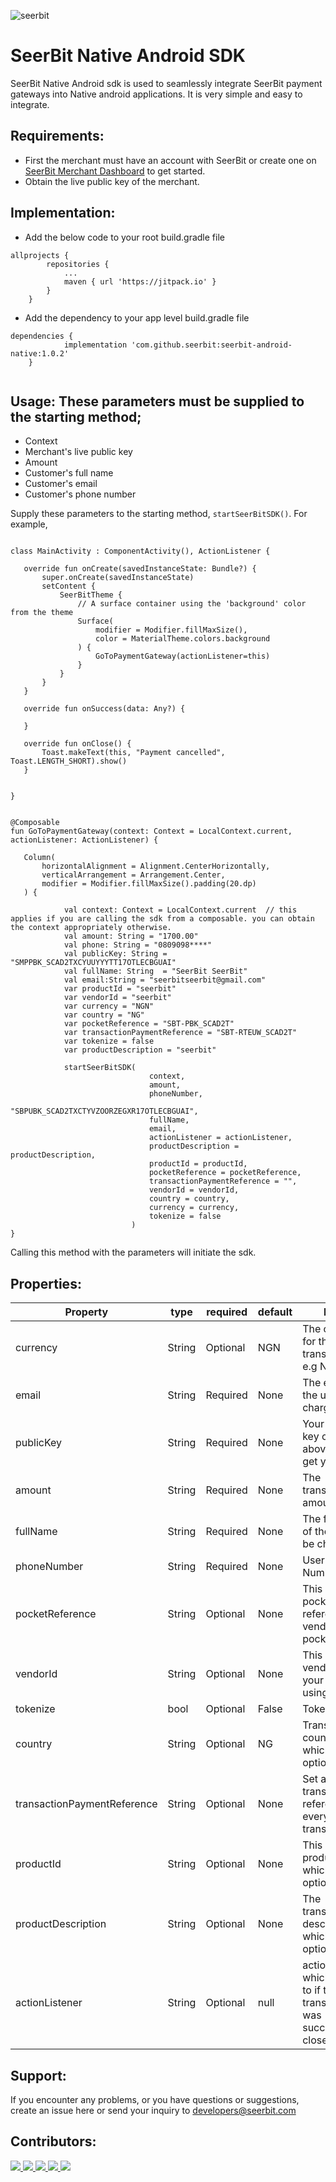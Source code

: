![seerbit](https://user-images.githubusercontent.com/74198009/230321289-beb6c9ec-6d29-4d79-84cb-abb0606a23ab.png)


                                                      


 # SeerBit Native Android SDK
 
SeerBit Native Android sdk is used to seamlessly integrate SeerBit payment gateways into Native android applications. It is very simple and easy to integrate.

## Requirements:

- First the merchant must have an account with SeerBit or create one on [SeerBit Merchant Dashboard](https://www.dashboard.seerbitapi.com/#/auth/login) to get started.
- Obtain the live public key of the merchant.

## Implementation:

- Add the below code to your root build.gradle file

```
allprojects {
		repositories {
			...
			maven { url 'https://jitpack.io' }
		}
	}  
```

- Add the dependency to your app level build.gradle file

```
dependencies {
	        implementation 'com.github.seerbit:seerbit-android-native:1.0.2'
	}
  
 ```
 
 ## Usage: These parameters must be supplied to the starting method;
 
 - Context
 - Merchant's live public key
 - Amount
 - Customer's full name
 - Customer's email
 - Customer's phone number
 
 Supply these parameters to the starting method, `startSeerBitSDK()`. For example,
 
 ```
 
 class MainActivity : ComponentActivity(), ActionListener {

    override fun onCreate(savedInstanceState: Bundle?) {
        super.onCreate(savedInstanceState)
        setContent {
            SeerBitTheme {
                // A surface container using the 'background' color from the theme
                Surface(
                    modifier = Modifier.fillMaxSize(),
                    color = MaterialTheme.colors.background
                ) {
                    GoToPaymentGateway(actionListener=this)
                }
            }
        }
    }

    override fun onSuccess(data: Any?) {

    }

    override fun onClose() {
        Toast.makeText(this, "Payment cancelled", Toast.LENGTH_SHORT).show()
    }


}
 
 
@Composable
fun GoToPaymentGateway(context: Context = LocalContext.current, actionListener: ActionListener) {

    Column(
        horizontalAlignment = Alignment.CenterHorizontally,
        verticalArrangement = Arrangement.Center,
        modifier = Modifier.fillMaxSize().padding(20.dp)
    ) {

             val context: Context = LocalContext.current  // this applies if you are calling the sdk from a composable. you can obtain the context appropriately otherwise.
             val amount: String = "1700.00"
             val phone: String = "0809098****"
             val publicKey: String = "SMPPBK_SCAD2TXCYUUYYYTT17OTLECBGUAI"
             val fullName: String  = "SeerBit SeerBit"
             val email:String = "seerbitseerbit@gmail.com"
             var productId = "seerbit"
             var vendorId = "seerbit"
             var currency = "NGN" 
             var country = "NG"
             var pocketReference = "SBT-PBK_SCAD2T"
             var transactionPaymentReference = "SBT-RTEUW_SCAD2T"
             var tokenize = false
             var productDescription = "seerbit"
             
             startSeerBitSDK(
                                context,
                                amount,
                                phoneNumber,
                                "SBPUBK_SCAD2TXCTYVZOORZEGXR17OTLECBGUAI",
                                fullName,
                                email,
                                actionListener = actionListener,
                                productDescription = productDescription,
                                productId = productId,
                                pocketReference = pocketReference,
                                transactionPaymentReference = "",
                                vendorId = vendorId,
                                country = country,
                                currency = currency,
                                tokenize = false
                            )
 }

 ```
 
 Calling this method with the parameters will initiate the sdk.

## Properties:
| Property                    | type   | required  | default | Desc                                                                        |
|-----------------------------|--------|-----------|---------|-----------------------------------------------------------------------------|
| currency                    | String | Optional  | NGN     | The currency for the transaction e.g NGN                                    |
| email                       | String | Required  | None    | The email of the user to be charged                                         |
| publicKey                   | String | Required  | None    | Your Public key or see above step to get yours                              |
| amount                      | String | Required  | None    | The transaction amount                                                      |
| fullName                    | String | Required  | None    | The fullname of the user to be charged                                      |
| phoneNumber                 | String | Required  | None    | User phone Number                                                           |
| pocketReference             | String | Optional  | None    | This is your pocket reference for vendors with pocket                       |
| vendorId                    | String | Optional  | None    | This is the vendorId of your business using pocket                          |
| tokenize                    | bool   | Optional  | False   | Tokenize card                                                               |
| country                     | String | Optional  | NG      | Transaction country which can be optional                                   |
| transactionPaymentReference | String | Optional  | None    | Set a unique transaction reference for every transaction                    |
| productId                   | String | Optional  | None    | This is the productId which is optional                                     |
| productDescription          | String | Optional  | None    | The transaction description which is optional                               |
| actionListener              | String | Optional  | null    | actionListener which listens to if the transaction was successful or closed |
 
 ## Support:
 
 If you encounter any problems, or you have questions or suggestions, create an issue here or send your inquiry to developers@seerbit.com
 
 
 ## Contributors:
 
 
<a href = "https://github.com/seerbit/seerbit-android-native">
  <img src = "https://contrib.rocks/image?repo = https://github.com/sir-miracle"/>
  <img src = "https://contrib.rocks/image?repo = https://github.com/AdeifeTaiwo"/>
  <img src = "https://contrib.rocks/image?repo = https://github.com/victorighalo"/>
  <img src = "https://contrib.rocks/image?repo = https://github.com/amoskeyz"/>
  <img src = "https://contrib.rocks/image?repo = https://github.com/elozino1"/>
</a>

